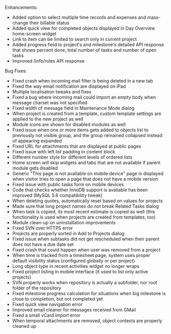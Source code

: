Enhancements:

* Added option to select multiple time records and expenses and mass-change their billable status
* Added quick view for completed objects displayed in Day Overview home-screen widget
* Link to Item can be limited to search only in current project
* Added progress field to project's and milestone's detailed API response that shows percent done, total number of tasks and number of open tasks
* Improved /info/roles API response

Bug Fixes:

* Fixed crash when incoming mail filter is being deleted in a new tab
* Fixed the way email notification are displayed on iPad
* Multiple localisation tweaks and fixes
* Fixed a bug where incoming mail could import an empty body when message charset was not specified
* Fixed width of message field in Maintenance Mode dialog
* When project is created from a template, custom template settings are applied to the new project as well
* Module icons are shown for disabled modules as well
* Fixed issue when one or more items gets added to objects list to previously not visible group, and the group remained collapsed instead of appearing expanded
* Fixed URL for attachments that are displayed at public pages
* Fixed issue with left list padding in content block
* Different number style for different levels of ordered lists
* Home screen will skip widgets and tabs that are not available if parent module gets disabled
* Generic "This page is not available on mobile device" page is displayed when visitor tries to open a page that does not have a mobile version
* Fixed issue with public tasks form on mobile devices
* Code that checks whether InnoDB support is available has been improved (MySQL 5.6 compatibility tweak)
* When deleting quotes, automatically reset based on values for projects
* Made sure that long project names do not break Related Tasks dialog
* When task is copied, its most recent estimate is copied as well (this functionality is used when projects are created from templates, too)
* Module clean-up on uninstallation improvements
* Fixed SVN over HTTPS error
* Projects are properly sorted in Add to Projects dialog
* Fixed issue when subtasks did not get rescheduled when their parent does not have a due date set
* Fixed crash that could happen when user was removed from a project
* When time is tracked from a timesheet page, system uses proper default visibility status (configured globally or per project)
* Long object type in recent activities widget no longer wraps
* Fixed project listing in mobile interface (it used to list only active projects)
* SVN properly works when repository is actually a subfolder, nor root folder of the repository
* Fixed milestone progress calculation for situations when big milestone is close to completion, but not completed yet
* Fixed quick view navigation error
* Improved email cleaner for messages received from GMail
* Fixed a small vCard import error
* When temporal attachments are removed, object contexts are properly cleaned up